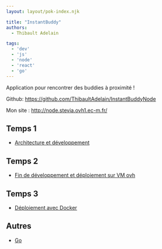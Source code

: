 ```yaml
---
layout: layout/pok-index.njk

title: "InstantBuddy"
authors:
  - Thibault Adelain

tags: 
  - 'dev'
  - 'js'
  - 'node'
  - 'react'
  - 'go'
---
```


<!-- début résumé -->

Application pour rencontrer des buddies à proximité !

<!-- fin résumé -->

Github: <https://github.com/ThibaultAdelain/InstantBuddyNode>

Mon site : <http://node.stevia.ovh1.ec-m.fr/>

## Temps 1

- [Architecture et développement](temps1)

## Temps 2

- [Fin de développement et déploiement sur VM ovh](temps2)

## Temps 3

- [Déploiement avec Docker](temps3)

## Autres

- [Go](Go)

